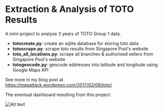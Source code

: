 # Extraction & Analysis of TOTO Results

A mini-project to analyse 3 years of TOTO Group 1 data.

   * __totocreate.py__: create an sqlite database for storing toto data
   * __totoscrape.py__: scrape toto results from Singapore Pool's website
   * __toto_all_locations.py__: scrape all branches & authorised sellers from Singapore Pool's website
   * __totogeocode.py__: geocode addresses into latitude and longitude using Google Maps API

See more in my blog post at https://mapattack.wordpress.com/2017/02/09/toto/

The eventual dashboard resulting from this project:

![Alt text](https://github.com/mapattacker/toto/blob/master/how-to-win-a-toto-jackpot.jpg)
